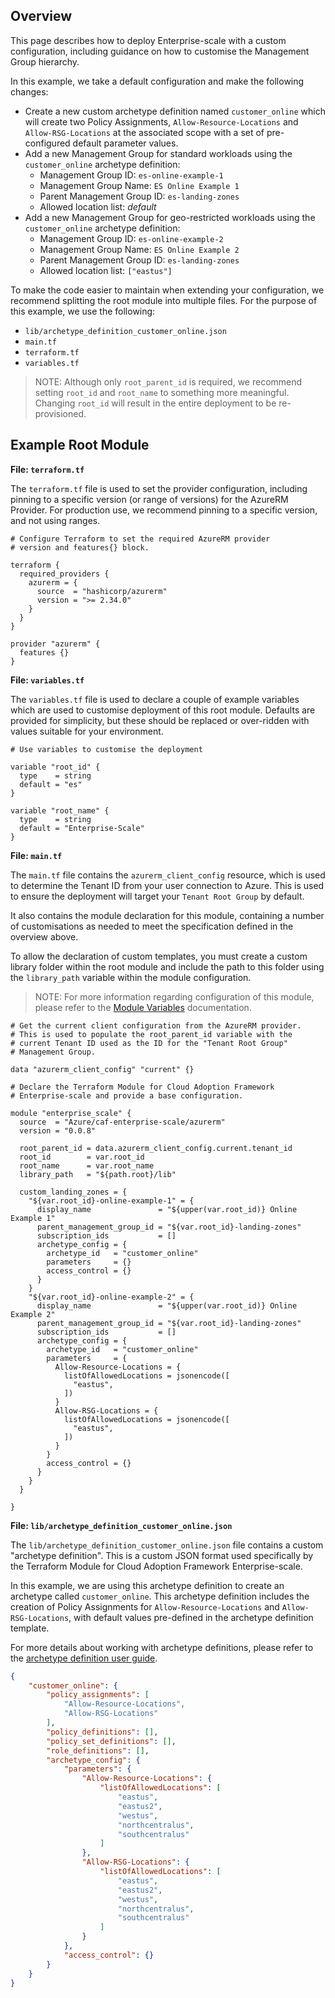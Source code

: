 ## Overview

This page describes how to deploy Enterprise-scale with a custom configuration, including guidance on how to customise the Management Group hierarchy.

In this example, we take a default configuration and make the following changes:

- Create a new custom archetype definition named `customer_online` which will create two Policy Assignments, `Allow-Resource-Locations` and `Allow-RSG-Locations` at the associated scope with a set of pre-configured default parameter values.
- Add a new Management Group for standard workloads using the `customer_online` archetype definition:
  - Management Group ID: `es-online-example-1`
  - Management Group Name: `ES Online Example 1`
  - Parent Management Group ID: `es-landing-zones`
  - Allowed location list: *default*
- Add a new Management Group for geo-restricted workloads using the `customer_online` archetype definition:
  - Management Group ID: `es-online-example-2`
  - Management Group Name: `ES Online Example 2`
  - Parent Management Group ID: `es-landing-zones`
  - Allowed location list: `["eastus"]`

To make the code easier to maintain when extending your configuration, we recommend splitting the root module into multiple files. For the purpose of this example, we use the following:

- `lib/archetype_definition_customer_online.json`
- `main.tf`
- `terraform.tf`
- `variables.tf`

> NOTE: Although only `root_parent_id` is required, we recommend setting `root_id` and `root_name` to something more meaningful. Changing `root_id` will result in the entire deployment to be re-provisioned.

## Example Root Module

**File: `terraform.tf`**

The `terraform.tf` file is used to set the provider configuration, including pinning to a specific version (or range of versions) for the AzureRM Provider. For production use, we recommend pinning to a specific version, and not using ranges.

```hcl
# Configure Terraform to set the required AzureRM provider
# version and features{} block.

terraform {
  required_providers {
    azurerm = {
      source  = "hashicorp/azurerm"
      version = ">= 2.34.0"
    }
  }
}

provider "azurerm" {
  features {}
}
```

**File: `variables.tf`**

The `variables.tf` file is used to declare a couple of example variables which are used to customise deployment of this root module. Defaults are provided for simplicity, but these should be replaced or over-ridden with values suitable for your environment.

```hcl
# Use variables to customise the deployment

variable "root_id" {
  type    = string
  default = "es"
}

variable "root_name" {
  type    = string
  default = "Enterprise-Scale"
}
```

**File: `main.tf`**

The `main.tf` file contains the `azurerm_client_config` resource, which is used to determine the Tenant ID from your user connection to Azure. This is used to ensure the deployment will target your `Tenant Root Group` by default.

It also contains the module declaration for this module, containing a number of customisations as needed to meet the specification defined in the overview above.

To allow the declaration of custom templates, you must create a custom library folder within the root module and include the path to this folder using the `library_path` variable within the module configuration.

> NOTE: For more information regarding configuration of this module, please refer to the [Module Variables](./%5BUser-Guide%5D-Module-Variables) documentation.

```shell
# Get the current client configuration from the AzureRM provider.
# This is used to populate the root_parent_id variable with the
# current Tenant ID used as the ID for the "Tenant Root Group"
# Management Group.

data "azurerm_client_config" "current" {}

# Declare the Terraform Module for Cloud Adoption Framework
# Enterprise-scale and provide a base configuration.

module "enterprise_scale" {
  source  = "Azure/caf-enterprise-scale/azurerm"
  version = "0.0.8"

  root_parent_id = data.azurerm_client_config.current.tenant_id
  root_id        = var.root_id
  root_name      = var.root_name
  library_path   = "${path.root}/lib"

  custom_landing_zones = {
    "${var.root_id}-online-example-1" = {
      display_name               = "${upper(var.root_id)} Online Example 1"
      parent_management_group_id = "${var.root_id}-landing-zones"
      subscription_ids           = []
      archetype_config = {
        archetype_id   = "customer_online"
        parameters     = {}
        access_control = {}
      }
    }
    "${var.root_id}-online-example-2" = {
      display_name               = "${upper(var.root_id)} Online Example 2"
      parent_management_group_id = "${var.root_id}-landing-zones"
      subscription_ids           = []
      archetype_config = {
        archetype_id   = "customer_online"
        parameters     = {
          Allow-Resource-Locations = {
            listOfAllowedLocations = jsonencode([
              "eastus",
            ])
          }
          Allow-RSG-Locations = {
            listOfAllowedLocations = jsonencode([
              "eastus",
            ])
          }
        }
        access_control = {}
      }
    }
  }

}
```

**File: `lib/archetype_definition_customer_online.json`**

The `lib/archetype_definition_customer_online.json` file contains a custom "archetype definition". This is a custom JSON format used specifically by the Terraform Module for Cloud Adoption Framework Enterprise-scale.

In this example, we are using this archetype definition to create an archetype called `customer_online`. This archetype definition includes the creation of Policy Assignments for `Allow-Resource-Locations` and `Allow-RSG-Locations`, with default values pre-defined in the archetype definition template.

For more details about working with archetype definitions, please refer to the [archetype definition user guide](./%5BUser-Guide%5D-Archetype-Definitions).

```json
{
    "customer_online": {
        "policy_assignments": [
            "Allow-Resource-Locations",
            "Allow-RSG-Locations"
        ],
        "policy_definitions": [],
        "policy_set_definitions": [],
        "role_definitions": [],
        "archetype_config": {
            "parameters": {
                "Allow-Resource-Locations": {
                    "listOfAllowedLocations": [
                        "eastus",
                        "eastus2",
                        "westus",
                        "northcentralus",
                        "southcentralus"
                    ]
                },
                "Allow-RSG-Locations": {
                    "listOfAllowedLocations": [
                        "eastus",
                        "eastus2",
                        "westus",
                        "northcentralus",
                        "southcentralus"
                    ]
                }
            },
            "access_control": {}
        }
    }
}
```